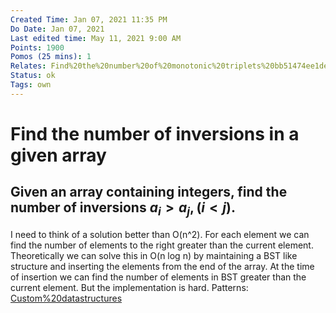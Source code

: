 ```yaml
---
Created Time: Jan 07, 2021 11:35 PM
Do Date: Jan 07, 2021
Last edited time: May 11, 2021 9:00 AM
Points: 1900
Pomos (25 mins): 1
Relates: Find%20the%20number%20of%20monotonic%20triplets%20bb51474ee1de47b5a6761db5afc6b563.md
Status: ok
Tags: own
---
```


# Find the number of inversions in a given array

Given an array containing integers, find the number of inversions $a_i > a_j, (i < j)$. 
---
I need to think of a solution better than O(n^2). 
For each element we can find the number of elements to the right greater than the current element. Theoretically we can solve this in O(n log n) by maintaining a BST like structure and inserting the elements from the end of the array. At the time of insertion we can find the number of elements in BST greater than the current element. But the implementation is hard.
Patterns: [Custom%20datastructures](Custom%20datastructures.md)